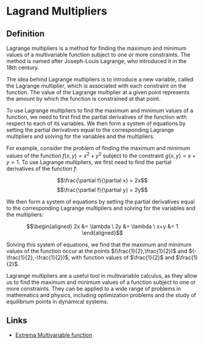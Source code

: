 # Lagrand Multipliers

## Definition

Lagrange multipliers is a method for finding the maximum and minimum values of a multivariable function subject to one or more constraints. The method is named after Joseph-Louis Lagrange, who introduced it in the 18th century.

The idea behind Lagrange multipliers is to introduce a new variable, called the Lagrange multiplier, which is associated with each constraint on the function. The value of the Lagrange multiplier at a given point represents the amount by which the function is constrained at that point.

To use Lagrange multipliers to find the maximum and minimum values of a function, we need to first find the partial derivatives of the function with respect to each of its variables. We then form a system of equations by setting the partial derivatives equal to the corresponding Lagrange multipliers and solving for the variables and the multipliers.

For example, consider the problem of finding the maximum and minimum values of the function $f(x,y) = x^2 + y^2$ subject to the constraint $g(x,y) = x + y = 1$. To use Lagrange multipliers, we first need to find the partial derivatives of the function $f$:

$$\frac{\partial f}{\partial x} = 2x$$
$$\frac{\partial f}{\partial y} = 2y$$

We then form a system of equations by setting the partial derivatives equal to the corresponding Lagrange multipliers and solving for the variables and the multipliers:

$$\begin{aligned} 2x &= \lambda \ 2y &= \lambda \ x+y &= 1 \end{aligned}$$

Solving this system of equations, we find that the maximum and minimum values of the function occur at the points $(\frac{1}{2},\frac{1}{2})$ and $(-\frac{1}{2},-\frac{1}{2})$, with function values of $\frac{1}{2}$ and $\frac{1}{2}$.

Lagrange multipliers are a useful tool in multivariable calculus, as they allow us to find the maximum and minimum values of a function subject to one or more constraints. They can be applied to a wide range of problems in mathematics and physics, including optimization problems and the study of equilibrium points in dynamical systems.

## Links
- <a href="Extrema Multivariable function.md">Extrema Multivariable function</a>
